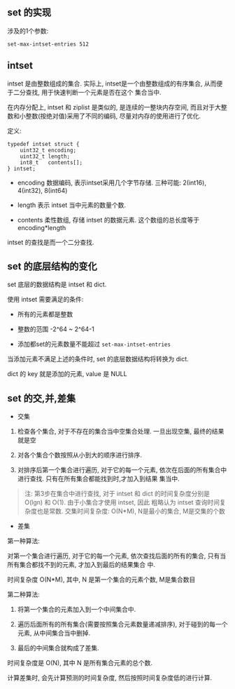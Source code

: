 ## set 的实现

涉及的1个参数:

```
set-max-intset-entries 512
```

## intset 

intset 是由整数组成的集合. 实际上, intset是一个由整数组成的有序集合, 从而便于二分查找, 用于快速判断一个元素是否在这个
集合当中. 

在内存分配上, intset 和 ziplist 是类似的, 是连续的一整块内存空间, 而且对于大整数和小整数(按绝对值)采用了不同的编码, 
尽量对内存的使用进行了优化.

定义:

```cgo
typedef intset struct {
    uint32_t encoding;
    uint32_t length;
    int8_t   contents[];
} intset;
```

- encoding 数据编码, 表示intset采用几个字节存储. 三种可能: 2(int16), 4(int32), 8(int64)

- length 表示 intset 当中元素的数量个数.

- contents 柔性数组, 存储 intset 的数据元素. 这个数组的总长度等于 encoding*length


intset 的查找是而一个二分查找.


## set 的底层结构的变化

set 底层的数据结构是 intset 和 dict.

使用 intset 需要满足的条件:

- 所有的元素都是整数

- 整数的范围 -2^64 ~ 2^64-1

- 添加都set的元素数量不能超过 `set-max-intset-entries`

当添加元素不满足上述的条件时, set 的底层数据结构将转换为 dict.

dict 的 key 就是添加的元素, value 是 NULL


## set 的交,并,差集

- 交集

1) 检查各个集合, 对于不存在的集合当中空集合处理. 一旦出现空集, 最终的结果就是空

2) 对各个集合个数按照从小到大的顺序进行排序. 

3) 对排序后第一个集合进行遍历, 对于它的每一个元素, 依次在后面的所有集合中进行查找. 只有在所有集合都能找到时,才加入到结果
集当中.

> 注: 第3步在集合中进行查找, 对于 intset 和 dict 的时间复杂度分别是 O(lgn) 和 O(1). 由于小集合才使用 intset, 因此
粗略认为 intset 查询时间复杂度也是常数. 交集时间复杂度: O(N*M), N是最小的集合, M是交集的个数

- 差集

第一种算法:

对第一个集合进行遍历, 对于它的每一个元素, 依次查找后面的所有的集合, 只有当所有集合都找不到的元素, 才加入到最后的结果集合
中.

时间复杂度 O(N*M), 其中, N 是第一个集合的元素个数, M是集合数目

第二种算法:

1) 将第一个集合的元素加入到一个中间集合中.

2) 遍历后面所有的所有集合(需要按照集合元素数量递减排序), 对于碰到的每一个元素, 从中间集合当中删掉.

3) 最后的中间集合就构成了差集.

时间复杂度是 O(N), 其中 N 是所有集合元素的总个数.

计算差集时, 会先计算预测的时间复杂度, 然后按照时间复杂度低的进行计算.

